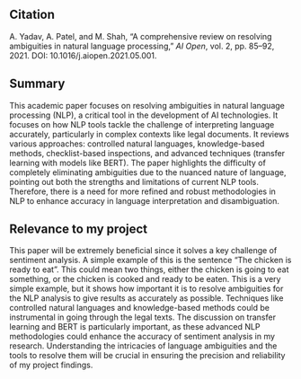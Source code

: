 ## Citation
A. Yadav, A. Patel, and M. Shah, “A comprehensive review on resolving ambiguities in natural language processing,” *AI Open*, vol. 2, pp. 85–92, 2021. DOI: 10.1016/j.aiopen.2021.05.001.
## Summary
This academic paper focuses on resolving ambiguities in natural language processing (NLP), a critical tool in the development of AI technologies. It focuses on how NLP tools tackle the challenge of interpreting language accurately, particularly in complex contexts like legal documents. It reviews various approaches: controlled natural languages, knowledge-based methods, checklist-based inspections, and advanced techniques (transfer learning with models like BERT). The paper highlights the difficulty of completely eliminating ambiguities due to the nuanced nature of language, pointing out both the strengths and limitations of current NLP tools. Therefore, there is a need for more refined and robust methodologies in NLP to enhance accuracy in language interpretation and disambiguation.
## Relevance to my project
This paper will be extremely beneficial since it solves a key challenge of sentiment analysis. A simple example of this is the sentence “The chicken is ready to eat”. This could mean two things, either the chicken is going to eat something, or the chicken is cooked and ready to be eaten. This is a very simple example, but it shows how important it is to resolve ambiguities for the NLP analysis to give results as accurately as possible. Techniques like controlled natural languages and knowledge-based methods could be instrumental in going through the legal texts. The discussion on transfer learning and BERT is particularly important, as these advanced NLP methodologies could enhance the accuracy of sentiment analysis in my research. Understanding the intricacies of language ambiguities and the tools to resolve them will be crucial in ensuring the precision and reliability of my project findings.